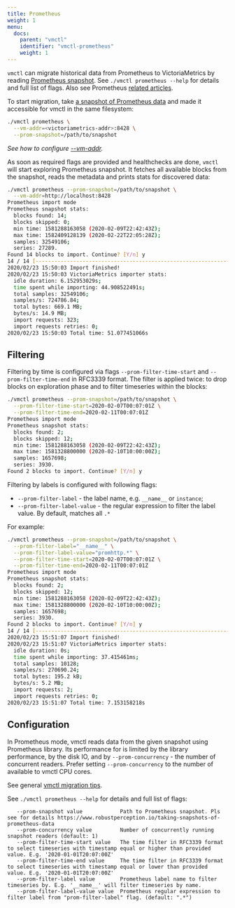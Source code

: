 ```yaml
---
title: Prometheus
weight: 1
menu:
  docs:
    parent: "vmctl"
    identifier: "vmctl-prometheus"
    weight: 1
---
```

`vmctl` can migrate historical data from Prometheus to VictoriaMetrics by reading [Prometheus snapshot](https://prometheus.io/docs/prometheus/latest/querying/api/#snapshot).
See `./vmctl prometheus --help` for details and full list of flags. Also see Prometheus [related articles](https://docs.victoriametrics.com/victoriametrics/vmctl/#articles).

To start migration, take [a snapshot of Prometheus data](https://www.robustperception.io/taking-snapshots-of-prometheus-data)
and made it accessible for vmctl in the same filesystem:
```sh
./vmctl prometheus \
  --vm-addr=<victoriametrics-addr>:8428 \
  --prom-snapshot=/path/to/snapshot
```

_See how to configure [--vm-addr](https://docs.victoriametrics.com/victoriametrics/vmctl/#configuring-victoriametrics)._

As soon as required flags are provided and healthchecks are done, `vmctl` will start exploring Prometheus snapshot.
It fetches all available blocks from the snapshot, reads the metadata and prints stats for discovered data:
```sh
./vmctl prometheus --prom-snapshot=/path/to/snapshot \
  --vm-addr=http://localhost:8428
Prometheus import mode
Prometheus snapshot stats:
  blocks found: 14;
  blocks skipped: 0;
  min time: 1581288163058 (2020-02-09T22:42:43Z);
  max time: 1582409128139 (2020-02-22T22:05:28Z);
  samples: 32549106;
  series: 27289.
Found 14 blocks to import. Continue? [Y/n] y
14 / 14 [-------------------------------------------------------------------------------------------] 100.00% 0 p/s
2020/02/23 15:50:03 Import finished!
2020/02/23 15:50:03 VictoriaMetrics importer stats:
  idle duration: 6.152953029s;
  time spent while importing: 44.908522491s;
  total samples: 32549106;
  samples/s: 724786.84;
  total bytes: 669.1 MB;
  bytes/s: 14.9 MB;
  import requests: 323;
  import requests retries: 0;
2020/02/23 15:50:03 Total time: 51.077451066s
```

## Filtering

Filtering by time is configured via flags `--prom-filter-time-start` and `--prom-filter-time-end` in RFC3339 format.
The filter is applied twice: to drop blocks on exploration phase and to filter timeseries within the blocks:
```sh
./vmctl prometheus --prom-snapshot=/path/to/snapshot \
  --prom-filter-time-start=2020-02-07T00:07:01Z \
  --prom-filter-time-end=2020-02-11T00:07:01Z
Prometheus import mode
Prometheus snapshot stats:
  blocks found: 2;
  blocks skipped: 12;
  min time: 1581288163058 (2020-02-09T22:42:43Z);
  max time: 1581328800000 (2020-02-10T10:00:00Z);
  samples: 1657698;
  series: 3930.
Found 2 blocks to import. Continue? [Y/n] y
```

Filtering by labels is configured with following flags:
- `--prom-filter-label` - the label name, e.g. `__name__` or `instance`;
- `--prom-filter-label-value` - the regular expression to filter the label value. By default, matches all `.*`

For example:
```sh
./vmctl prometheus --prom-snapshot=/path/to/snapshot \
  --prom-filter-label="__name__" \
  --prom-filter-label-value="promhttp.*" \
  --prom-filter-time-start=2020-02-07T00:07:01Z \
  --prom-filter-time-end=2020-02-11T00:07:01Z
Prometheus import mode
Prometheus snapshot stats:
  blocks found: 2;
  blocks skipped: 12;
  min time: 1581288163058 (2020-02-09T22:42:43Z);
  max time: 1581328800000 (2020-02-10T10:00:00Z);
  samples: 1657698;
  series: 3930.
Found 2 blocks to import. Continue? [Y/n] y
14 / 14 [-----------------------------------------------------------------------------------------------] 100.00% ? p/s
2020/02/23 15:51:07 Import finished!
2020/02/23 15:51:07 VictoriaMetrics importer stats:
  idle duration: 0s;
  time spent while importing: 37.415461ms;
  total samples: 10128;
  samples/s: 270690.24;
  total bytes: 195.2 kB;
  bytes/s: 5.2 MB;
  import requests: 2;
  import requests retries: 0;
2020/02/23 15:51:07 Total time: 7.153158218s
```

## Configuration

In Prometheus mode, vmctl reads data from the given snapshot using Prometheus library. Its performance for is limited
by the library performance, by the disk IO, and by `--prom-concurrency` - the number of concurrent readers. Prefer
setting `--prom-concurrency` to the number of available to vmctl CPU cores.

See general [vmctl migration tips](https://docs.victoriametrics.com/victoriametrics/vmctl/#migration-tips).

See `./vmctl prometheus --help` for details and full list of flags:
```shellhelp
   --prom-snapshot value            Path to Prometheus snapshot. Pls see for details https://www.robustperception.io/taking-snapshots-of-prometheus-data
   --prom-concurrency value         Number of concurrently running snapshot readers (default: 1)
   --prom-filter-time-start value   The time filter in RFC3339 format to select timeseries with timestamp equal or higher than provided value. E.g. '2020-01-01T20:07:00Z'
   --prom-filter-time-end value     The time filter in RFC3339 format to select timeseries with timestamp equal or lower than provided value. E.g. '2020-01-01T20:07:00Z'
   --prom-filter-label value        Prometheus label name to filter timeseries by. E.g. '__name__' will filter timeseries by name.
   --prom-filter-label-value value  Prometheus regular expression to filter label from "prom-filter-label" flag. (default: ".*")
```